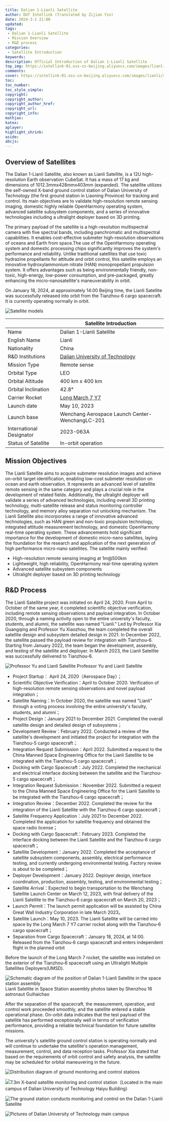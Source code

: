 ```yaml
---
title: Dalian 1-Lianli Satellite
author: DUT Intellink (Translated by Zijian Yin)
date: 2024-3-1 21:00
updated:
tags: 
 - Dalian 1-Lianli Satellite
 - Mission Overview
 - R&D process
categories: 
 - Satellite Introduction
keywords:
description: Official Introduction of Dalian 1-Lianli Satellite
top_img: https://intellink-01.oss-cn-beijing.aliyuncs.com/images/lianli/satellite_model.png
comments:
cover: https://intellink-01.oss-cn-beijing.aliyuncs.com/images/lianli/satellite_model.png
toc:
toc_number:
toc_style_simple:
copyright:
copyright_author:
copyright_author_href:
copyright_url:
copyright_info:
mathjax:
katex:
aplayer:
highlight_shrink:
aside:
abcjs:
---
```


## Overview of Satellites

The Dalian 1-Lianli Satellite, also known as Lianli Satellite, is a 12U high-resolution Earth observation CubeSat. It has a mass of 17 kg and dimensions of 1012.3mmx428mmx403mm (expanded). The satellite utilizes the self-owned X-band ground control station of Dalian University of Technology (the first ground station in Liaoning Province) for tracking and control. Its main objectives are to validate high-resolution remote sensing imaging, domestic highly reliable OpenHarmony operating system, advanced satellite subsystem components, and a series of innovative technologies including a ultralight deployer based on 3D printing.

The primary payload of the satellite is a high-resolution multispectral camera with five spectral bands, including panchromatic and multispectral capabilities. It enables cost-effective submeter high-resolution observations of oceans and Earth from space.The use of the OpenHarmony operating system and domestic processing chips significantly improves the system's performance and reliability. Unlike traditional satellites that use toxic hydrazine propellants for attitude and orbit control, this satellite employs an innovative hydroxylammonium nitrate (HAN) monopropellant propulsion system. It offers advantages such as being environmentally friendly, non-toxic, high-energy, low-power consumption, and pre-packaged, greatly enhancing the micro-nanosatellite's maneuverability in orbit.

On January 18, 2024, at approximately 14:00 Beijing time, the Lianli Satellite was successfully released into orbit from the Tianzhou-6 cargo spacecraft. It is currently operating normally in orbit.

![Satellite models](https://intellink-01.oss-cn-beijing.aliyuncs.com/images/lianli/satellite_model.png)

|      |  Satellite Introduction |
|  ------      |---|
|  Name    |  Dalian 1-Lianli Satellite |
|  English Name    |   Lianli |
|  Nationality        |  China |
|  R&D Institutions    | [Dalian University of Technology](https://www.dlut.edu.cn/)  |
|  Mission Type    |  Remote sense |
|  Orbital Type    |  LEO |
|  Orbital Altitude    |  400 km x 400 km |
|  Orbital Inclination    |  42.8°  |
|  Carrier Rocket    |  [Long March 7 Y7](https://sat.huijiwiki.com/wiki/%E9%95%BF%E5%BE%81%E4%B8%83%E5%8F%B7) |
|  Launch date    |  May 10, 2023 |
|  Launch base    | Wenchang Aerospace Launch Center-WenchangLC-201 |
|  International Designator | 2023-063A |
|  Status of Satellite    | In-orbit operation |

## Mission Objectives

The Lianli Satellite aims to acquire submeter resolution images and achieve on-orbit target identification, enabling low-cost submeter resolution on ocean and earth observation. It represents an advanced level of satellite remote sensing in the same category and plays a crucial role in the development of related fields. Additionally, the ultralight deployer will validate a series of advanced technologies, including overall 3D printing technology, multi-satellite release and status monitoring controller technology, and memory alloy separation nut unlocking mechanism. The Lianli Satellite also incorporates a range of innovative advanced technologies, such as HAN green and non-toxic propulsion technology, integrated attitude measurement technology, and domestic OpenHarmony real-time operating system. These advancements hold significant importance for the development of domestic micro-nano satellites, laying the foundation for the research and application of the next generation of high performance micro-nano satellites. The satellite mainly verified:

- High-resolution remote sensing imaging at 1m@500km
- Lightweight, high reliability, OpenHarmony real-time operating system
- Advanced satellite subsystem components
- Ultralight deployer based on 3D printing technology

## R&D Process

The Lianli Satellite project was initiated on April 24, 2020. From April to October of the same year, it completed scientific objective verification, including remote sensing observations and payload integration. In October 2020, through a naming activity open to the entire university's faculty, students, and alumni, the satellite was named "Lianli." Led by Professor Xia Guangqing and Professor Yu Xiaozhou, the team completed the overall satellite design and subsystem detailed design in 2021. In December 2022, the satellite passed the payload review for integration with Tianzhou-6. Starting from January 2022, the team began the development, assembly, and testing of the satellite and deployer. In March 2023, the Lianli Satellite was successfully delivered to Tianzhou-6.

![Professor Yu and Lianli Satellite](https://intellink-01.oss-cn-beijing.aliyuncs.com/images/lianli/%E5%A4%A7%E8%BF%9E1%E5%8F%B7%E2%80%94%E8%BF%9E%E7%90%86%E5%8D%AB%E6%98%9F%E5%9C%A8%E6%B5%B7%E5%8D%97%E6%96%87%E6%98%8C%E5%8F%91%E5%B0%84%E5%9C%BA.jpg)
Professor Yu and Lianli Satellite

- Project Startup： April 24, 2020（Aerospace Day）；
- Scientific Objective Verification：April to October 2020. Verification of high-resolution remote sensing observations and novel payload integration；
- Satellite Naming：In October 2020, the satellite was named "Lianli" through a voting process involving the entire university's faculty, students, and alumni；
- Project Design：January 2021 to December 2021. Completed the overall satellite design and detailed design of subsystems；
- Development Review：February 2022. Conducted a review of the satellite's development and initiated the project for integration with the Tianzhou-5 cargo spacecraft；
- Integration Request Submission：April 2022. Submitted a request to the China Manned Space Engineering Office for the Lianli Satellite to be integrated with the Tianzhou-5 cargo spacecraft；
- Docking with Cargo Spacecraft：July 2022. Completed the mechanical and electrical interface docking between the satellite and the Tianzhou-5 cargo spacecraft；
- Integration Request Submission：November 2022. Submitted a request to the China Manned Space Engineering Office for the Lianli Satellite to be integrated with the Tianzhou-6 cargo spacecraft；
- Integration Review：December 2022. Completed the review for the integration of the Lianli Satellite with the Tianzhou-6 cargo spacecraft；
- Satellite Frequency Application：July 2021 to December 2022. Completed the application for satellite frequency and obtained the space radio license；
- Docking with Cargo Spacecraft：February 2023. Completed the interface docking between the Lianli Satellite and the Tianzhou-6 cargo spacecraft；
- Satellite Development：January 2022. Completed the acceptance of satellite subsystem components, assembly, electrical performance testing, and currently undergoing environmental testing. Factory review is about to be completed；
- Deployer Development：January 2022. Deployer design, interface coordination, production, assembly, testing, and environmental testing；
- Satellite Arrival：Expected to begin transportation to the Wenchang Satellite Launch Center on March 12, 2023, with final delivery of the Lianli Satellite to the Tianzhou-6 cargo spacecraft on March 20, 2023；
- Launch Permit：The launch permit application will be assisted by China Great Wall Industry Corporation in late March 2023。
- Satellite Launch：May 10, 2023. The Lianli Satellite will be carried into space by the Long March 7 Y7 carrier rocket along with the Tianzhou-6 cargo spacecraft；
- Separation from Cargo Spacecraft：January 18, 2024, at 14:00. Released from the Tianzhou-6 cargo spacecraft and enters independent flight in the planned orbit

Before the launch of the Long March 7 rocket, the satellite was installed on the exterior of the Tianzhou-6 spacecraft using an Ultralight Multiple Satellites Deployers(UMSD).

![Schematic diagram of the position of Dalian 1-Lianli Satellite in the space station assembly](https://intellink-01.oss-cn-beijing.aliyuncs.com/images/lianli/%E5%A4%A7%E8%BF%9E1%E5%8F%B7%E2%80%94%E8%BF%9E%E7%90%86%E5%8D%AB%E6%98%9F%E5%9C%A8%E7%A9%BA%E9%97%B4%E7%AB%99%E7%BB%84%E5%90%88%E4%BD%93%E4%BD%8D%E7%BD%AE%E7%A4%BA%E6%84%8F%E5%9B%BE.jpg)
Lianli Satellite in Space Station assembly photos taken by Shenzhou 16 astronaut Guihaichao

After the separation of the spacecraft, the measurement, operation, and control work proceeded smoothly, and the satellite entered a stable operational phase. On-orbit data indicates that the test payload of the satellite has performed exceptionally well in terms of verification performance, providing a reliable technical foundation for future satellite missions.

The university's satellite ground control station is operating normally and will continue to undertake the satellite's operation management, measurement, control, and data reception tasks. Professor Xia stated that based on the requirements of orbit control and safety analysis, the satellite may be scheduled for orbital maneuvering in the future.

![Distribution diagram of ground monitoring and control stations](https://intellink-01.oss-cn-beijing.aliyuncs.com/images/lianli/%E8%BF%9E%E7%90%86%E7%9A%84%E5%9C%B0%E9%9D%A2%E6%B5%8B%E6%8E%A7%E7%AB%99.jpg)

![7.3m X-band satellite monitoring and control station（Located in  the main campus of Dalian University of Technology Haiyu Building）](https://intellink-01.oss-cn-beijing.aliyuncs.com/images/lianli/%E5%8D%AB%E6%98%9F%E6%B5%8B%E6%8E%A7%E7%AB%99.jpg)

![The ground station conducts monitoring and control on the Dalian 1-Lianli Satellite](https://intellink-01.oss-cn-beijing.aliyuncs.com/images/lianli/%E6%B5%8B%E6%8E%A7%E7%AB%99%E5%AF%B9%E5%A4%A7%E8%BF%9E1%E5%8F%B7%E2%80%94%E8%BF%9E%E7%90%86%E5%8D%AB%E6%98%9F%E8%BF%9B%E8%A1%8C%E6%B5%8B%E6%8E%A7.jpg)

![Pictures of Dalian University of Technology main campus](https://intellink-01.oss-cn-beijing.aliyuncs.com/images/lianli/DUT.jpeg)

<!-- ## Reference Linking

https://mp.weixin.qq.com/s/IuNXOP3v3Aq4dfPBCN-9hg
https://mp.weixin.qq.com/s/N178oKQqvC8tiEIEBedkEg

[Separation from Cargo Spacecraft！The release of the Dalian 1-Lianli Satellite in orbit was a complete success！](https://mp.weixin.qq.com/s/kkMwnnvfftCbxcfsOopTZQ) -->
